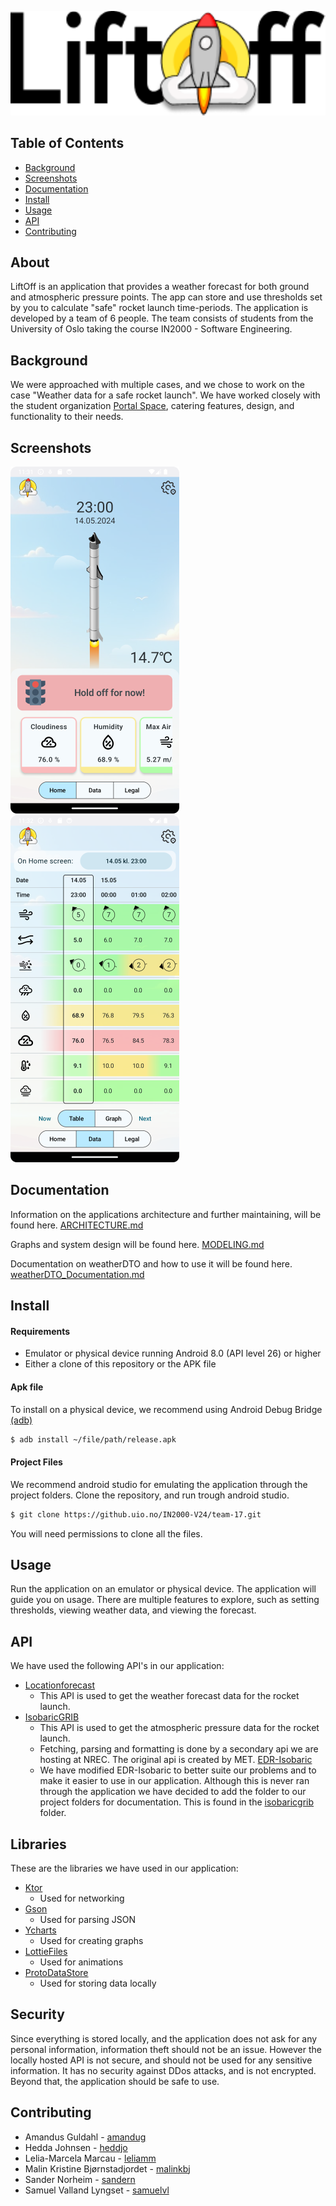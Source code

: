 ![LiftOff Logo](Readme_pictures/logo.png)

## Table of Contents
- [Background](#background)
- [Screenshots](#screenshots)
- [Documentation](#documentation)
- [Install](#install)
- [Usage](#usage)
- [API](#api)
- [Contributing](#contributing)

## About
LiftOff is an application that provides a weather forecast for both ground and atmospheric pressure points. The app can store and use thresholds set by you to calculate "safe" rocket launch time-periods. The application is developed by a team of 6 people.
The team consists of students from the University of Oslo taking the course IN2000 - Software Engineering.

## Background
We were approached with multiple cases, and we chose to work on the case "Weather data for a safe rocket launch". 
We have worked closely with the student organization [Portal Space](https://www.portalspace.no/), catering features, design, and functionality to their needs.
## Screenshots
![Home Screen](Readme_pictures/HomeScreen_shot.png)
![Table Screen](Readme_pictures/Table_shot.png)
## Documentation
Information on the applications architecture and further maintaining, will be found here. [ARCHITECTURE.md](ARCHITECTURE.md)

Graphs and system design will be found here. [MODELING.md](MODELING.md)

Documentation on weatherDTO and how to use it will be found here. [weatherDTO_Documentation.md](app/src/main/java/no/uio/ifi/in2000/team_17/data/locationforecast/weatherDTO/weatherDTO_Documentation.md)

## Install
#### Requirements
- Emulator or physical device running Android 8.0 (API level 26) or higher
- Either a clone of this repository or the APK file

#### Apk file
To install on a physical device, we recommend using Android Debug Bridge [(adb)](https://developer.android.com/tools/adb)
```sh
$ adb install ~/file/path/release.apk
```

#### Project Files
We recommend android studio for emulating the application through the project folders.
Clone the repository, and run trough android studio.
```sh
$ git clone https://github.uio.no/IN2000-V24/team-17.git
```
You will need permissions to clone all the files.
## Usage
Run the application on an emulator or physical device. The application will guide you on usage. There are multiple features to explore, such as setting thresholds, viewing weather data, and viewing the forecast.

## API
We have used the following API's in our application:
- [Locationforecast](https://api.met.no/weatherapi/locationforecast/2.0/documentation)
  - This API is used to get the weather forecast data for the rocket launch.
- [IsobaricGRIB](https://api.met.no/weatherapi/isobaricgrib/1.0/documentation)
  - This API is used to get the atmospheric pressure data for the rocket launch.
  - Fetching, parsing and formatting is done by a secondary api we are hosting at NREC. The original api is created by MET. [EDR-Isobaric](https://github.com/metno/edrisobaric)
  - We have modified EDR-Isobaric to better suite our problems and to make it easier to use in our application. Although this is never ran through the application we have decided to add the folder to our project folders for documentation. This is found in the [isobaricgrib](app/src/main/java/no/uio/ifi/in2000/team_17/data/isobaricgrib) folder.

## Libraries
These are the libraries we have used in our application:
- [Ktor](https://ktor.io/docs/welcome.html)
  - Used for networking
- [Gson](https://github.com/google/gson)
  - Used for parsing JSON
- [Ycharts](https://github.com/codeandtheory/YCharts)
  - Used for creating graphs
- [LottieFiles](https://developers.lottiefiles.com/docs/)
  - Used for animations
- [ProtoDataStore](https://developer.android.com/topic/libraries/architecture/datastore)
  - Used for storing data locally

## Security
Since everything is stored locally, and the application does not ask for any personal information, 
information theft should not be an issue.
However the locally hosted API is not secure, and should not be used for any sensitive information. 
It has no security against DDos attacks, and is not encrypted. Beyond that, the application should be safe to use.
## Contributing
- Amandus Guldahl - [amandug](https://github.uio.no/amandug)
- Hedda Johnsen - [heddjo](https://github.uio.no/heddjo)
- Lelia-Marcela Marcau - [leliamm](https://github.uio.no/leliamm)
- Malin Kristine Bjørnstadjordet - [malinkbj](https://github.uio.no/malinkbj)
- Sander Norheim - [sandern](https://github.uio.no/sandern)
- Samuel Valland Lyngset - [samuelvl](https://github.uio.no/samuelvl)
